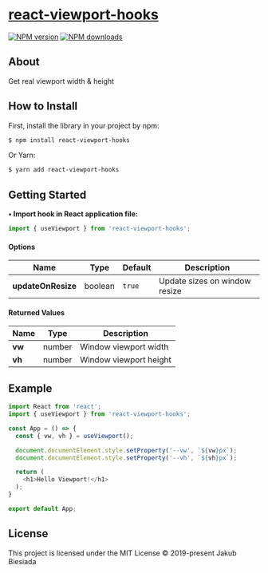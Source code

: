 # [react-viewport-hooks](https://github.com/jb1905/react-viewport-hooks)

[![NPM version](http://img.shields.io/npm/v/react-viewport-hooks.svg?style=flat-square)](https://www.npmjs.com/package/react-viewport-hooks)
[![NPM downloads](http://img.shields.io/npm/dm/react-viewport-hooks.svg?style=flat-square)](https://www.npmjs.com/package/react-viewport-hooks)

## About
Get real viewport width & height

## How to Install
First, install the library in your project by npm:
```sh
$ npm install react-viewport-hooks
```

Or Yarn:
```sh
$ yarn add react-viewport-hooks
```

## Getting Started
**• Import hook in React application file:**
```js
import { useViewport } from 'react-viewport-hooks';
```

#### Options
Name | Type | Default | Description
-|-|-|-
**updateOnResize** | boolean | `true` | Update sizes on window resize

#### Returned Values
Name | Type | Description
-|-|-
**vw** | number | Window viewport width
**vh** | number | Window viewport height

## Example
```js
import React from 'react';
import { useViewport } from 'react-viewport-hooks';

const App = () => {
  const { vw, vh } = useViewport();

  document.documentElement.style.setProperty('--vw', `${vw}px`);
  document.documentElement.style.setProperty('--vh', `${vh}px`);

  return (
    <h1>Hello Viewport!</h1>
  );
}

export default App;
```

## License
This project is licensed under the MIT License © 2019-present Jakub Biesiada
